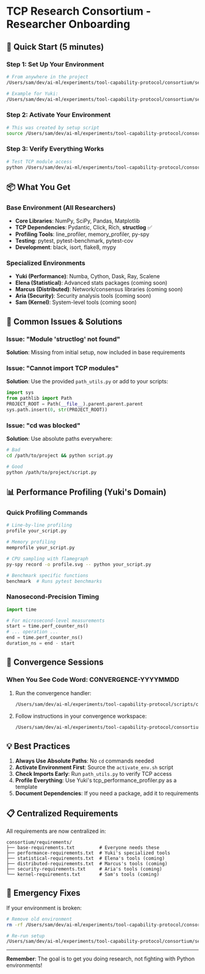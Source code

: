 # TCP Research Consortium - Researcher Onboarding

## 🚀 Quick Start (5 minutes)

### Step 1: Set Up Your Environment
```bash
# From anywhere in the project
/Users/sam/dev/ai-ml/experiments/tool-capability-protocol/consortium/setup-researcher.sh [your-name]

# Example for Yuki:
/Users/sam/dev/ai-ml/experiments/tool-capability-protocol/consortium/setup-researcher.sh yuki-tanaka
```

### Step 2: Activate Your Environment
```bash
# This was created by setup script
source /Users/sam/dev/ai-ml/experiments/tool-capability-protocol/consortium/[your-name]/activate_env.sh
```

### Step 3: Verify Everything Works
```bash
# Test TCP module access
python /Users/sam/dev/ai-ml/experiments/tool-capability-protocol/consortium/[your-name]/path_utils.py
```

## 📦 What You Get

### Base Environment (All Researchers)
- **Core Libraries**: NumPy, SciPy, Pandas, Matplotlib
- **TCP Dependencies**: Pydantic, Click, Rich, **structlog** ✅
- **Profiling Tools**: line_profiler, memory_profiler, py-spy
- **Testing**: pytest, pytest-benchmark, pytest-cov
- **Development**: black, isort, flake8, mypy

### Specialized Environments
- **Yuki (Performance)**: Numba, Cython, Dask, Ray, Scalene
- **Elena (Statistical)**: Advanced stats packages (coming soon)
- **Marcus (Distributed)**: Network/consensus libraries (coming soon)
- **Aria (Security)**: Security analysis tools (coming soon)
- **Sam (Kernel)**: System-level tools (coming soon)

## 🔧 Common Issues & Solutions

### Issue: "Module 'structlog' not found"
**Solution**: Missing from initial setup, now included in base requirements

### Issue: "Cannot import TCP modules"
**Solution**: Use the provided `path_utils.py` or add to your scripts:
```python
import sys
from pathlib import Path
PROJECT_ROOT = Path(__file__).parent.parent.parent
sys.path.insert(0, str(PROJECT_ROOT))
```

### Issue: "cd was blocked"
**Solution**: Use absolute paths everywhere:
```bash
# Bad
cd /path/to/project && python script.py

# Good
python /path/to/project/script.py
```

## 📊 Performance Profiling (Yuki's Domain)

### Quick Profiling Commands
```bash
# Line-by-line profiling
profile your_script.py

# Memory profiling
memprofile your_script.py

# CPU sampling with flamegraph
py-spy record -o profile.svg -- python your_script.py

# Benchmark specific functions
benchmark  # Runs pytest benchmarks
```

### Nanosecond-Precision Timing
```python
import time

# For microsecond-level measurements
start = time.perf_counter_ns()
# ... operation ...
end = time.perf_counter_ns()
duration_ns = end - start
```

## 🤝 Convergence Sessions

### When You See Code Word: CONVERGENCE-YYYYMMDD
1. Run the convergence handler:
   ```bash
   /Users/sam/dev/ai-ml/experiments/tool-capability-protocol/scripts/convergence-handler.sh CONVERGENCE-YYYYMMDD [your-name]
   ```

2. Follow instructions in your convergence workspace:
   ```bash
   /Users/sam/dev/ai-ml/experiments/tool-capability-protocol/consortium/[your-name]/convergence-YYYYMMDD/start-convergence.sh
   ```

## 💡 Best Practices

1. **Always Use Absolute Paths**: No `cd` commands needed
2. **Activate Environment First**: Source the `activate_env.sh` script
3. **Check Imports Early**: Run `path_utils.py` to verify TCP access
4. **Profile Everything**: Use Yuki's tcp_performance_profiler.py as a template
5. **Document Dependencies**: If you need a package, add it to requirements

## 📋 Centralized Requirements

All requirements are now centralized in:
```
consortium/requirements/
├── base-requirements.txt         # Everyone needs these
├── performance-requirements.txt  # Yuki's specialized tools
├── statistical-requirements.txt  # Elena's tools (coming)
├── distributed-requirements.txt  # Marcus's tools (coming)
├── security-requirements.txt     # Aria's tools (coming)
└── kernel-requirements.txt       # Sam's tools (coming)
```

## 🚨 Emergency Fixes

If your environment is broken:
```bash
# Remove old environment
rm -rf /Users/sam/dev/ai-ml/experiments/tool-capability-protocol/consortium/[your-name]/[your-name]_env

# Re-run setup
/Users/sam/dev/ai-ml/experiments/tool-capability-protocol/consortium/setup-researcher.sh [your-name]
```

---

**Remember**: The goal is to get you doing research, not fighting with Python environments!